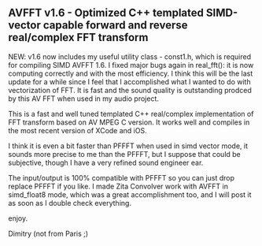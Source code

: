 
AVFFT v1.6 - Optimized C++ templated SIMD-vector capable forward and reverse real/complex FFT transform
-------------------------------------------------------------------------------------------------------

NEW:  v1.6 now includes my useful utility class - const1.h, which is required for compiling SIMD AVFFT 1.6.
I fixed major bugs again in real_fft(): it is now computing correctly and with the most efficiency. I think this 
will be the last update for a while since I feel that I accomplished what I wanted to do with vectorization of FFT.
It is fast and the sound quality is outstanding prodced by this AV FFT when used in my audio project.

This is a fast and well tuned templated C++ real/complex implementation of FFT transform based on 
AV MPEG C version. It works well and compiles in the most recent version of XCode and iOS. 

I think it is even a bit faster than PFFFT when used in simd vector mode, it sounds more precise 
to me than the PFFFT, but I suppose that could be subjective, though I have a very refined 
sound engineer ear.

The input/output is 100% compatible with PFFFT so you can just drop replace PFFFT if you like. 
I made Zita Convolver work with AVFFT in simd_float8 mode, which was a great accomplishment too,
and I will post it as soon as I double check everything. 

enjoy.

Dimitry (not from Paris ;)
